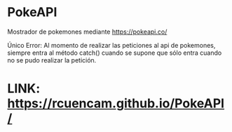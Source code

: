 # PokeAPI
Mostrador de pokemones mediante https://pokeapi.co/

Único Error: Al momento de realizar las peticiones al api de pokemones, siempre entra al método catch() cuando se supone que sólo entra cuando no se pudo realizar la petición.

# LINK: https://rcuencam.github.io/PokeAPI/

